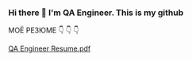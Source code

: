 ### Hi there 👋 I'm QA Engineer. This is my github

МОЁ РЕЗЮМЕ :point_down: :point_down: :point_down:

[QA Engineer Resume.pdf](https://github.com/Dmitry136/Dmitry136/files/11078097/QA.Engineer.Resume.pdf)
<!--[QA Engineer Resume.pdf](https://github.com/Dmitry136/Dmitry136/files/11078097/QA.Engineer.Resume.pdf)

**Dmitry136/Dmitry136** is a ✨ _special_ ✨ repository because its `README.md` (this file) appears on your GitHub profile.

Here are some ideas to get you started:

- 🔭 I’m currently working on ...
- 🌱 I’m currently learning ...
- 👯 I’m looking to collaborate on ...
- 🤔 I’m looking for help with ...
- 💬 Ask me about ...
- 📫 How to reach me: ...
- 😄 Pronouns: ...
- ⚡ Fun fact: ...
-->
